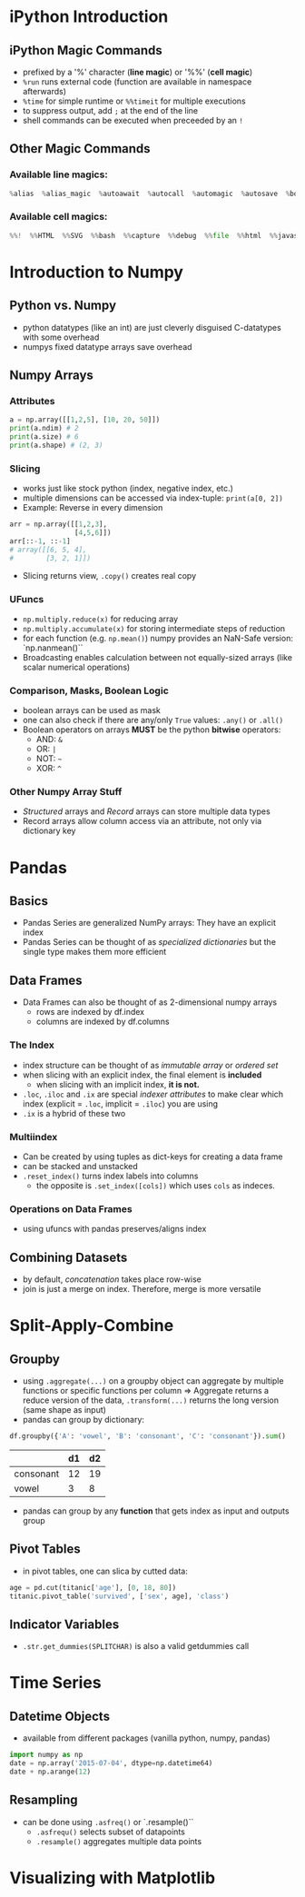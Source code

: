 # iPython Introduction
## iPython Magic Commands
- prefixed by a '%' character (**line magic**) or '%%' (**cell magic**)
- `%run` runs external code (function are available in namespace afterwards)
- `%time` for simple runtime or `%%timeit` for multiple executions
- to suppress output, add `;` at the end of the line
- shell commands can be executed when preceeded by an `!`
## Other Magic Commands
### Available line magics:
```python
%alias  %alias_magic  %autoawait  %autocall  %automagic  %autosave  %bookmark  %cat  %cd  %clear  %colors  %conda  %config  %connect_info  %cp  %debug  %dhist  %dirs  %doctest_mode  %ed  %edit  %env  %gui  %hist  %history  %killbgscripts  %ldir  %less  %lf  %lk  %ll  %load  %load_ext  %loadpy  %logoff  %logon  %logstart  %logstate  %logstop  %ls  %lsmagic  %lx  %macro  %magic  %man  %matplotlib  %mkdir  %more  %mv  %notebook  %page  %pastebin  %pdb  %pdef  %pdoc  %pfile  %pinfo  %pinfo2  %pip  %popd  %pprint  %precision  %prun  %psearch  %psource  %pushd  %pwd  %pycat  %pylab  %qtconsole  %quickref  %recall  %rehashx  %reload_ext  %rep  %rerun  %reset  %reset_selective  %rm  %rmdir  %run  %save  %sc  %set_env  %store  %sx  %system  %tb  %time  %timeit  %unalias  %unload_ext  %who  %who_ls  %whos  %xdel  %xmode
```

### Available cell magics:
```python
%%!  %%HTML  %%SVG  %%bash  %%capture  %%debug  %%file  %%html  %%javascript  %%js  %%latex  %%markdown  %%perl  %%prun  %%pypy  %%python  %%python2  %%python3  %%ruby  %%script  %%sh  %%svg  %%sx  %%system  %%time  %%timeit  %%writefile
```

# Introduction to Numpy
## Python vs. Numpy
- python datatypes (like an int) are just cleverly disguised C-datatypes with some overhead
- numpys fixed datatype arrays save overhead

## Numpy Arrays
### Attributes
```python
a = np.array([[1,2,5], [10, 20, 50]])
print(a.ndim) # 2
print(a.size) # 6
print(a.shape) # (2, 3)
```
### Slicing
- works just like stock python (index, negative index, etc.)
- multiple dimensions can be accessed via index-tuple: `print(a[0, 2])`
- Example: Reverse in every dimension
```python
arr = np.array([[1,2,3],
                [4,5,6]])
arr[::-1, ::-1]
# array([[6, 5, 4],
#        [3, 2, 1]])
```
- Slicing returns view, `.copy()` creates real copy

### UFuncs
- `np.multiply.reduce(x)` for reducing array
- `np.multiply.accumulate(x)` for storing intermediate steps of reduction
- for each function (e.g. `np.mean()`) numpy provides an NaN-Safe version: `np.nanmean()``
- Broadcasting enables calculation between not equally-sized arrays (like scalar numerical operations)

### Comparison, Masks, Boolean Logic
- boolean arrays can be used as mask
- one can also check if there are any/only `True` values: `.any()` or `.all()`
- Boolean operators on arrays **MUST** be the python **bitwise** operators:
    - AND: `&`
    - OR: `|`
    - NOT: `~`
    - XOR: `^`

### Other Numpy Array Stuff
- *Structured* arrays and *Record* arrays can store multiple data types
- Record arrays allow column access via an attribute, not only via dictionary key

# Pandas
## Basics
- Pandas Series are generalized NumPy arrays: They have an explicit index
- Pandas Series can be thought of as *specialized dictionaries* but the single type makes them more efficient

## Data Frames
- Data Frames can also be thought of as 2-dimensional numpy arrays
    - rows are indexed by df.index
    - columns are indexed by df.columns
###  The Index
- index structure can be thought of as *immutable array* or *ordered set*
- when slicing with an explicit index, the final element is **included**
    - when slicing with an implicit index, **it is not.**
- `.loc`, `.iloc` and `.ix` are special *indexer attributes* to make clear which index (explicit = `.loc`, implicit = `.iloc`) you are using
- `.ix` is a hybrid of these two

### Multiindex
- Can be created by using tuples as dict-keys for creating a data frame
- can be stacked and unstacked
- `.reset_index()` turns index labels into columns
    - the opposite is `.set_index([cols])` which uses `cols` as indeces.

### Operations on Data Frames
- using ufuncs with pandas preserves/aligns index 

## Combining Datasets
- by default, *concatenation* takes place row-wise
- join is just a merge on index. Therefore, merge is more versatile

# Split-Apply-Combine
## Groupby
- using `.aggregate(...)` on a groupby object can aggregate by multiple functions or specific functions per column
=> Aggregate returns a reduce version of the data, `.transform(...)` returns the long version (same shape as input)
- pandas can group by dictionary:
```python
df.groupby({'A': 'vowel', 'B': 'consonant', 'C': 'consonant'}).sum()
```
|           | d1| d2|
|    ---    |---|---|
|consonant  | 12| 19|
|vowel      |  3|  8|

- pandas can group by any **function** that gets index as input and outputs group

## Pivot Tables
- in pivot tables, one can slica by cutted data:
```python
age = pd.cut(titanic['age'], [0, 18, 80])
titanic.pivot_table('survived', ['sex', age], 'class')
```
## Indicator Variables
- `.str.get_dummies(SPLITCHAR)` is also a valid getdummies call

# Time Series
## Datetime Objects
- available from different packages (vanilla python, numpy, pandas)

```python
import numpy as np 
date = np.array('2015-07-04', dtype=np.datetime64)
date + np.arange(12)
```

## Resampling
- can be done using `.asfreq()` or `.resample()``
    - `.asfrequ()` selects subset of datapoints
    - `.resample()` aggregates multiple data points

# Visualizing with Matplotlib